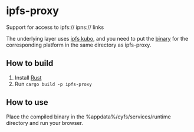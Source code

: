 # ipfs-proxy

Support for access to ipfs:// ipns:// links

The underlying layer uses [ipfs kubo](https://github.com/ipfs/kubo), and you need to put the [binary](https://dist.ipfs.tech/#kubo) for the corresponding platform in the same directory as ipfs-proxy.

## How to build

1. Install [Rust](https://www.rust-lang.org/)
2. Run `cargo build -p ipfs-proxy`

## How to use

Place the compiled binary in the %appdata%/cyfs/services/runtime directory and run your browser.